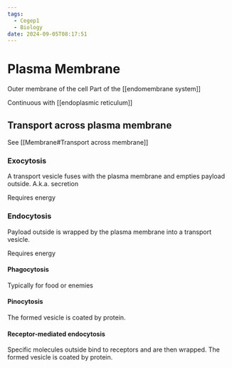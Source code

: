 ```yaml
---
tags:
  - Cegep1
  - Biology
date: 2024-09-05T08:17:51
---
```


# Plasma Membrane

Outer membrane of the cell
Part of the [[endomembrane system]]

Continuous with [[endoplasmic reticulum]]

## Transport across plasma membrane

See [[Membrane#Transport across membrane]]

### Exocytosis

A transport vesicle fuses with the plasma membrane and empties payload outside.
A.k.a. secretion

Requires energy

### Endocytosis

Payload outside is wrapped by the plasma membrane into a transport vesicle.

Requires energy

#### Phagocytosis

Typically for food or enemies

#### Pinocytosis

The formed vesicle is coated by protein.

#### Receptor-mediated endocytosis

Specific molecules outside bind to receptors and are then wrapped.
The formed vesicle is coated by protein.